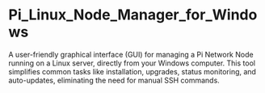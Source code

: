 # Pi_Linux_Node_Manager_for_Windows
A user-friendly graphical interface (GUI) for managing a Pi Network Node running on a Linux server, directly from your Windows computer.  This tool simplifies common tasks like installation, upgrades, status monitoring, and auto-updates, eliminating the need for manual SSH commands. 
